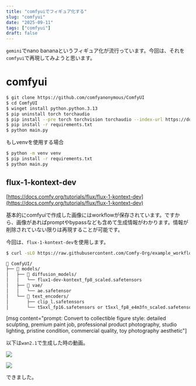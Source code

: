 ```yaml
---
title: "comfyuiでフィギュア化する"
slug: "comfyui"
date: "2025-09-11"
tags: ["comfyui"]
draft: false
---
```


`gemini`でnano bananaというフィギュア化が流行っています。今回は、それを`comfyui`で再現してみようと思います。

# comfyui

```sh
$ git clone https://github.com/comfyanonymous/ComfyUI
$ cd ComfyUI
$ winget install python.python.3.13
$ pip uninstall torch torchaudio
$ pip install --pre torch torchvision torchaudio --index-url https://download.pytorch.org/whl/nightly/cu129
$ pip install -r requirements.txt
$ python main.py
```

もしvenvを使用する場合

```sh
$ python -m venv venv
$ pip install -r requirements.txt
$ python main.py
```

## flux-1-kontext-dev

[https://docs.comfy.org/tutorials/flux/flux-1-kontext-dev](https://docs.comfy.org/tutorials/flux/flux-1-kontext-dev)

基本的にcomfyuiで作成した画像にはworkflowが保存されています。ですから、画像があればpromptやbypassなども含めて生成情報がわかります。情報が削除されていない限りは再現することが可能です。

今回は、`flux-1-kontext-dev`を使用します。

```sh
$ curl -sLO https://raw.githubusercontent.com/Comfy-Org/example_workflows/main/flux/kontext/dev/flux_1_kontext_dev_basic.png 
```

```sh
📂 ComfyUI/
├── 📂 models/
│   ├── 📂 diffusion_models/
│   │   └── flux1-dev-kontext_fp8_scaled.safetensors
│   ├── 📂 vae/
│   │   └── ae.safetensor
│   └── 📂 text_encoders/
│       ├── clip_l.safetensors
│       └── t5xxl_fp16.safetensors or t5xxl_fp8_e4m3fn_scaled.safetensors
```

[msg content="prompt: Convert to collectible figure style: detailed sculpting, premium paint job, professional product photography, studio lighting, pristine condition, commercial quality, toy photography aesthetic"]

以下は`wan2.1`で生成した時の動画。

![](/img/comfyui_wan21_0001.webp)

![](/img/comfyui_flex1_nano_banana_0001.png)

できました。
